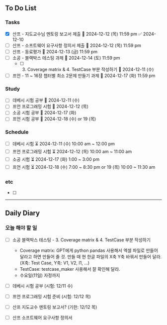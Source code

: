 ## To Do List
### Tasks
- [x] 산프 - 지도교수님 멘토링 보고서 제출 📅 2024-12-12 (목) 11:59 pm ✅ 2024-12-10
- [ ] 산프 - 소프트웨어 요구사항 정의서 제출 📅 2024-12-12 (목) 11:59 pm
- [ ] 산프 - 동료평가 📅 2024-12-13 (금) 11:59 pm
- [ ] 소공 - 블랙박스 테스팅 과제 📅 2024-12-14 (토) 11:59 pm
	- [ ] 3. Coverage matrix & 4. TestCase 부분 작성하기 📅 2024-12-11 (수)
- [ ] 프언 - 11 ~ 16장 챕터별 최소 2문제 만들기 과제 📅 2024-12-17 (화) 11:59 pm

### Study
- [ ] 데베시 시험 공부 📅 2024-12-11 (수)
- [ ] 프언 프로그래밍 시험 📅 2024-12-12 (목)
- [ ] 소공 시험 공부 📅 2024-12-17 (화)
- [ ] 프언 시험 공부 📅 2024-12-18 (수) or 19 (목)

### Schedule
- [ ] 데베시 시험 ⏳ 2024-12-11 (수) 10:00 am ~ 12:00 pm
- [ ] 프언 프로그래밍 시험 ⏳ 2024-12-12 (목) 10:00 am ~ 11:00 am
- [ ] 소공 시험 ⏳ 2024-12-17 (화) 1:00 ~ 3:00 pm
- [ ] 프언 시험 ⏳ 2024-12-18 (수) 7:00 ~ 8:30 pm or 19 (목) 10:00 ~ 11:30 am

### etc
- [ ] 

---
## Daily Diary
### 오늘 해야 할 일
- [ ] 소공 블랙박스 테스팅 - 3. Coverage matrix & 4. TestCase 부분 작성하기
	- Coverage matrix: GPT에게 python pandas 사용해서 엑셀 파일로 만들어 달라고 하면 만들어 줄 것. 만들 때 현 한글 파일의 X축 Y축 바꿔서 만들어 달라. (X축: Test Case, Y축: V1, V2, I1, ...)
	- TestCase: testcase_maker 사용해서 잘 확인해 달라.
	- 수요일(11일) 자정까지

- [ ] 데베시 시험 공부 (시험: 12/11 수)
- [ ] 프언 프로그래밍 시험 준비 (시험: 12/12 목)

- [ ] 산프 지도교수 멘토링 보고서? (기한: 12/12 목)
- [ ] 산프 소프트웨어 요구사항 정의서